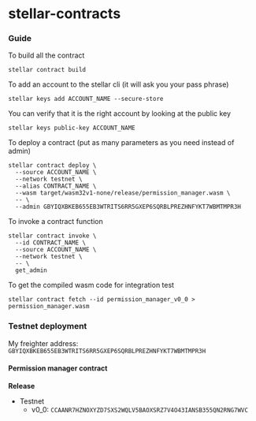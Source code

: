 # stellar-contracts

### Guide

To build all the contract
```
stellar contract build
```

To add an account to the stellar cli (it will ask you your pass phrase)
```
stellar keys add ACCOUNT_NAME --secure-store
```

You can verify that it is the right account by looking at the public key
```
stellar keys public-key ACCOUNT_NAME
```

To deploy a contract (put as many parameters as you need instead of admin)
```
stellar contract deploy \
  --source ACCOUNT_NAME \
  --network testnet \
  --alias CONTRACT_NAME \
  --wasm target/wasm32v1-none/release/permission_manager.wasm \
  -- \
  --admin GBYIQXBKEB655EB3WTRITS6RR5GXEP6SQRBLPREZHNFYKT7WBMTMPR3H
```

To invoke a contract function
```
stellar contract invoke \
  --id CONTRACT_NAME \
  --source ACCOUNT_NAME \
  --network testnet \
  -- \
  get_admin
```

To get the compiled wasm code for integration test
```
stellar contract fetch --id permission_manager_v0_0 > permission_manager.wasm
```

### Testnet deployment

My freighter address: `GBYIQXBKEB655EB3WTRITS6RR5GXEP6SQRBLPREZHNFYKT7WBMTMPR3H`

#### Permission manager contract

**Release**

- Testnet
    - v0_0: `CCAANR7HZNOXYZD7SXS2WQLV5BAOXSRZ7V4O43IANSB355QN2RNG7WVC`
